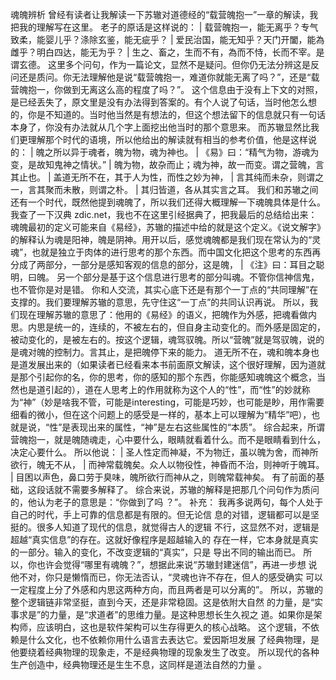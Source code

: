 魂魄辨析
曾经有读者让我解读一下苏辙对道德经的“载营魄抱一”一章的解读，我把我的理解写在这里。
老子的原话是这样说的：
  | 载营魄抱一，能无离乎？专气致柔，能婴儿乎？涤除玄鉴，能无疵乎？
  | 爱民治国，能无知乎？天门开闔，能為雌乎？明白四达，能无为乎？
  | 生之、畜之，生而不有，為而不恃，长而不宰。是谓玄德。
这里多个问句，作为一篇论文，显然不是疑问。但你仍无法分辨这是反问还是质问。你无法理解他是说“载营魄抱一，难道你就能无离了吗？”，还是“载营魄抱一，你做到无离这么高的程度了吗？”。
这个信息由于没有上下文的对照，是已经丢失了，原文里是没有办法得到答案的。有个人说了句话，当时他怎么想的，你是不知道的。当时他当然是有想法的，但这个想法留下的信息就只有一句话本身了，你没有办法就从几个字上面挖出他当时的那个意思来。
而苏辙显然比我们更理解那个时代的语境，所以他给出的解读就有相当的参考价值，他是这样说的：
  | 魄之所以异于魂者，魄为物，魂为神也。
  | 《易》曰：“精气为物，游魂为变，是故知鬼神之情状。”
  | 魄为物，故杂而止；魂为神，故一而变。谓之营魄，言其止也。
  | 盖道无所不在，其于人为性，而性之妙为神，
  | 言其纯而未杂，则谓之一，言其聚而未散，则谓之朴。
  | 其归皆道，各从其实言之耳。
我们和苏辙之间还有一个时代，既然他提到魂魄了，所以我们还得大概理解一下魂魄具体是什么。我查了一下汉典 zdic.net，我也不在这里引经据典了，把我最后的总结给出来：
魂魄最初的定义可能来自《易经》，苏辙的描述中给的就是这个定义。《说文解字》的解释认为魂是阳神，魄是阴神。用开以后，感觉魂魄都是我们现在常认为的“灵魂”，也就是独立于肉体的进行思考的那个东西。而中国文化把这个思考的东西再分成了两部分，一部分是感知客观的信息的部分，这是魄，
  | 《注》曰：耳目之聪明，曰魄。
另一个部分是基于这个信息进行思考的部分叫魂。不管你信神信鬼，也不管你是对是错。
你和人交流，其实心底下还是有那个一丁点的“共同理解”在支撑的。我们要理解苏辙的意思，先守住这“一丁点”的共同认识再说。
所以，我们现在理解苏辙的意思了：他用的《易经》的语义，把魄作为外感，把魂看做内思。内思是统一的，连续的，不被左右的，但自身主动变化的。而外感是固定的，被动变化的，是被左右的。按这个逻辑，魂驾驭魄。所以“营魄”就是驾驭魄，说的是魂对魄的控制力。言其止，是把魄停下来的能力。
道无所不在，魂和魄本身也是道发展出来的（如果读者已经看来本书前面原文解读，这个很好理解，因为道就是那个引起你的名，你的思考，你的感知的那个东西，你能感知魂魄这个概念，当然也是道引起的），道在人思考上的作用就称为这个人的“性”，而“性”的妙就称为“神”（妙是啥我不管，可能是interesting，可能是巧妙，也可能是眇，用作需要细看的微小，但在这个问题上的感受是一样的，基本上可以理解为“精华”吧），也就是说，“性”是表现出来的属性，“神”是左右这些属性的“本质”。
综合起来，所谓营魄抱一，就是魄随魂走，心中要什么，眼睛就看着什么。而不是眼睛看到什么，决定心要什么。
所以他说：
  | 圣人性定而神凝，不为物迁，虽以魄为舍，而神所欲行，魄无不从，
  | 而神常载魄矣。众人以物役性，神昏而不治，则神听于魄耳。
  | 目困以声色，鼻口劳于臭味，魄所欲行而神从之，则魄常载神矣。
有了前面的基础，这段话就不需要多解释了。
综合来说，苏辙的解释是把那几个问句作为质问的，他认为老子的意思是：“你做到了吗
？”。
补充：
  我再多说两句，每个人处于自己的时代，手上可靠的信息都是有限的。但无论信
  息的对错，逻辑都可以是坚挺的。很多人知道了现代的信息，就觉得古人的逻辑
  不行，这显然不对，逻辑是超越“真实信息”的存在。这就好像程序是超越输入的
  存在一样，它本身就是真实的一部分。输入的变化，不改变逻辑的“真实”，只是
  导出不同的输出而已。
  所以，你也许会觉得“哪里有魂魄？”，想据此来说“苏辙封建迷信”，再进一步想
  说他不对，你只是懒惰而已，你无法否认，“灵魂也许不存在，但人的感受确实
  可以一定程度上分了外感和内思这两种方向，而且两者是可以分离的”。
  所以，苏辙的整个逻辑链非常坚挺，直到今天，还是非常稳固。这是依附大自然
  的力量，是“实事求是”的力量，是“求道者”的思维力量。是这种思想长生久视之
  道。如果你是架构师，应该明白，这也是软件架构可以生存得更久的核心战略。
  这个逻辑，不依赖是什么文化，也不依赖你用什么语言去表达它。爱因斯坦发展
  了经典物理，是他要绕着经典物理的现象走，不是经典物理的现象发生了改变。
  所以现代的各种生产创造中，经典物理还是生生不息，这同样是道法自然的力量
  。
